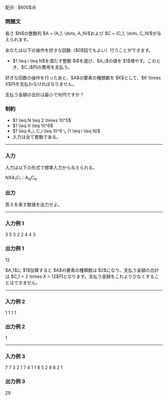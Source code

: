 
<div>

<span>

<span>

<p>
配点 : $600$点
</p>

<div>

<section>

### **問題文**

<p>
長さ $N$の整数列 $A = (A_1, \dots, A_N)$および $C = (C_1, \dots, C_N)$が与えられます。
</p>

<p>
あなたは以下の操作を好きな回数（$0$回でもよい）行うことができます。
</p>

<ul>

<li>
$1 \leq i \leq N$を満たす整数 $i$を選び、$A_i$の値を $1$増やす。このとき、$C_i$円の費用を支払う。
</li>

</ul>

<p>
好きな回数の操作を行ったあと、$A$の要素の種類数を $K$として、$K \times X$円を支払わなければなりません。
</p>

<p>
支払う金額の合計は最小で何円ですか？
</p>

</section>

</div>

<div>

<section>

### **制約**

<ul>

<li>
$1 \leq N \leq 2 \times 10^5$
</li>

<li>
$1 \leq X \leq 10^6$
</li>

<li>
$1 \leq A_i, C_i \leq 10^6 \, (1 \leq i \leq N)$
</li>

<li>
入力は全て整数である。
</li>

</ul>

</section>

</div>

---

<div>

<div>

<section>

### **入力**

<p>
入力は以下の形式で標準入力から与えられる。
</p>

<div>

$N$$X$$A_1$$C_1$$\vdots$$A_N$$C_N$
</div>

</section>

</div>

<div>

<section>

### **出力**

<p>
答えを表す数値を出力せよ。
</p>

</section>

</div>

</div>

---

<div>

<section>

### **入力例 1**

<div>

3 5
3 2
2 4
4 3

</div>

</section>

</div>

<div>

<section>

### **出力例 1**

<div>

12

</div>

<p>
$A_1$に $1$加算すると $A$の要素の種類数は $2$になり、支払う金額の合計は $C_1 + 2 \times X = 12$円となります。支払う金額をこれより少なくすることはできません。
</p>

</section>

</div>

---

<div>

<section>

### **入力例 2**

<div>

1 1
1 1

</div>

</section>

</div>

<div>

<section>

### **出力例 2**

<div>

1

</div>

</section>

</div>

---

<div>

<section>

### **入力例 3**

<div>

7 7
3 2
1 7
4 1
1 8
5 2
9 8
2 1

</div>

</section>

</div>

<div>

<section>

### **出力例 3**

<div>

29

</div>

</section>

</div>

</span>

</span>

</div>
